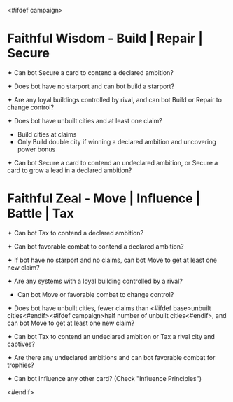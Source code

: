 <#ifdef campaign>
# Faithful Wisdom - Build | Repair | Secure

✦ Can bot Secure a card to contend a declared ambition?

✦ Does bot have no starport and can bot build a starport?

✦ Are any loyal buildings controlled by rival, and can bot Build or Repair to change control?

✦ Does bot have unbuilt cities and at least one claim?

- Build cities at claims
- Only Build double city if winning a declared ambition and uncovering power bonus

✦ Can bot Secure a card to contend an undeclared ambition, or Secure a card to grow a lead in a declared ambition?

# Faithful Zeal - Move | Influence | Battle | Tax

✦ Can bot Tax to contend a declared ambition?

✦ Can bot favorable combat to contend a declared ambition?

✦ If bot have no starport and no claims, can bot Move to get at least one new claim?

✦ Are any systems with a loyal building controlled by a rival?

- Can bot Move or favorable combat to change control?

✦ Does bot have unbuilt cities, fewer claims than <#ifdef base>unbuilt cities<#endif><#ifdef campaign>half number of unbuilt cities<#endif>, and can bot Move to get at least one new claim?

✦ Can bot Tax to contend an undeclared ambition or Tax a rival city and captives?

✦ Are there any undeclared ambitions and can bot favorable combat for trophies?

✦ Can bot Influence any other card? (Check "Influence Principles")

<div class="pagebreak"> </div>
<#endif>
